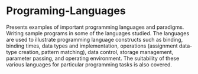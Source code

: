 # Programing-Languages
Presents examples of important programming languages and paradigms. Writing sample programs in some of the languages studied. 
The languages are used to illustrate programming language constructs such as binding, binding times, data types and implementation, operations (assignment data-type creation, pattern matching), data control, storage management, parameter passing, and operating environment. 
The suitability of these various languages for particular programming tasks is also covered.
